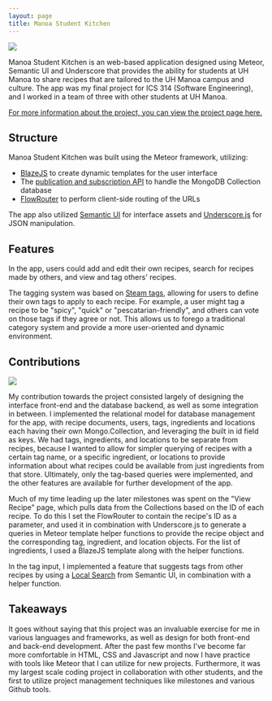 ```yaml
---
layout: page
title: Manoa Student Kitchen
---
```


<img class="ui image" src="../../images/MSK_Home.png">

Manoa Student Kitchen is an web-based application designed using Meteor, Semantic UI and Underscore that provides the ability for students at UH Manoa to share recipes that are tailored to the UH Manoa campus and culture. The app was my final project for ICS 314 (Software Engineering), and I worked in a team of three with other students at UH Manoa.

[For more information about the project, you can view the project page here.](https://manoastudentkitchen.github.io/)

## Structure

Manoa Student Kitchen was built using the Meteor framework, utilizing:
* [BlazeJS](http://docs.meteor.com/api/blaze.html) to create dynamic templates for the user interface
* The [publication and subscription API](http://docs.meteor.com/api/blaze.html) to handle the MongoDB Collection database
* [FlowRouter](https://guide.meteor.com/routing.html#flow-router) to perform client-side routing of the URLs

The app also utilized [Semantic UI](https://semantic-ui.com/) for interface assets and [Underscore.js](http://underscorejs.org/) for JSON manipulation.

## Features

In the app, users could add and edit their own recipes, search for recipes made by others, and view and tag others' recipes.

The tagging system was based on [Steam tags](http://store.steampowered.com/tag/), allowing for users to define their own tags to apply to each recipe. For example, a user might tag a recipe to be "spicy", "quick" or "pescatarian-friendly", and others can vote on those tags if they agree or not. This allows us to forego a traditional category system and provide a more user-oriented and dynamic environment.

## Contributions
<img class="ui image" src="../../images/MSK_View_Recipe.png">

My contribution towards the project consisted largely of designing the interface front-end and the database backend, as well as some integration in between. I implemented the relational model for database management for the app, with recipe documents, users, tags, ingredients and locations each having their own Mongo.Collection, and leveraging the built in id field as keys. We had tags, ingredients, and locations to be separate from recipes, because I wanted to allow for simpler querying of recipes with a certain tag name, or a specific ingredient, or locations to provide information about what recipes could be available from just ingredients from that store. Ultimately, only the tag-based queries were implemented, and the other features are available for further development of the app.

Much of my time leading up the later milestones was spent on the "View Recipe" page, which pulls data from the Collections based on the ID of each recipe. To do this I set the FlowRouter to contain the recipe's ID as a parameter, and used it in combination with Underscore.js to generate a queries in Meteor template helper functions to provide the recipe object and the corresponding tag, ingredient, and location objects. For the list of ingredients, I used a BlazeJS template along with the helper functions.

In the tag input, I implemented a feature that suggests tags from other recipes by using a [Local Search](https://semantic-ui.com/modules/search.html#local-search) from Semantic UI, in combination with a helper function.

## Takeaways

It goes without saying that this project was an invaluable exercise for me in various languages and frameworks, as well as design for both front-end and back-end development. After the past few months I've become far more comfortable in HTML, CSS and Javascript and now I have practice with tools like Meteor that I can utilize for new projects. Furthermore, it was my largest scale coding project in collaboration with other students, and the first to utilize project management techniques like milestones and various Github tools.
